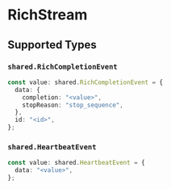 # RichStream


## Supported Types

### `shared.RichCompletionEvent`

```typescript
const value: shared.RichCompletionEvent = {
  data: {
    completion: "<value>",
    stopReason: "stop_sequence",
  },
  id: "<id>",
};
```

### `shared.HeartbeatEvent`

```typescript
const value: shared.HeartbeatEvent = {
  data: "<value>",
};
```

